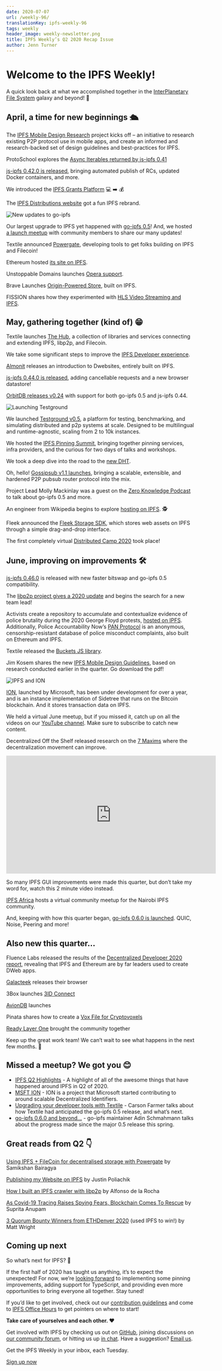 ```yaml
---
date: 2020-07-07
url: /weekly-96/
translationKey: ipfs-weekly-96
tags: weekly
header_image: weekly-newsletter.png
title: IPFS Weekly’s Q2 2020 Recap Issue
author: Jenn Turner
---
```


# Welcome to the IPFS Weekly!

A quick look back at what we accomplished together in the [InterPlanetary File System](https://ipfs.io/) galaxy and beyond! 🚀

## April, a time for new beginnings 🛳

The [IPFS Mobile Design Research](https://blog.ipfs.io/2020-04-10-ipfs-mobile-design-research/) project kicks off – an initiative to research existing P2P protocol use in mobile apps, and create an informed and research-backed set of design guidelines and best-practices for IPFS.

ProtoSchool explores the [Async Iterables returned by js-ipfs 0.41](https://school.us4.list-manage.com/track/click?u=41e9e493c56c3865870435d91&id=d160d74ae0&e=28ddac0f86)

[js-ipfs 0.42.0 is released](https://blog.ipfs.io/2020-04-14-js-ipfs-0-42/), bringing automated publish of RCs, updated Docker containers, and more.

We introduced the [IPFS Grants Platform](https://blog.ipfs.io/2020-04-20-ipfs-grants-platform/) 💻 ➡️ 💰

The [IPFS Distributions website](https://dist.ipfs.io/) got a fun IPFS rebrand. 

![New updates to go-ipfs](https://blog.ipfs.io/header_images/090-go-ipfs-0-5-0.png)

Our largest upgrade to IPFS yet happened with [go-ipfs 0.5](https://blog.ipfs.io/2020-04-28-go-ipfs-0-5-0/)! And, we hosted [a launch meetup](https://www.youtube.com/watch?list=PLuhRWgmPaHtQ26F2MIuogvo0so9QUgH1r&v=RxJSUBeqOKU&feature=emb_log) with community members to share our many updates!

Textile announced [Powergate](https://blog.textile.io/filecoin-tools-progress-update-8-april/), developing tools to get folks building on IPFS and Filecoin!

Ethereum hosted [its site on IPFS](https://twitter.com/samonchain/status/1247229402431119360).

Unstoppable Domains launches [Opera support](https://unstoppabledomains.com/opera).

Brave Launches [Origin-Powered Store](https://brave.com/brave-launches-new-swag-store-powered-by-origin/), built on IPFS.

FISSION shares how they experimented with [HLS Video Streaming and IPFS](https://blog.fission.codes/experimenting-with-hls-video-streaming-and-ipfs/).

## May, gathering together (kind of) 😁

Textile launches [The Hub](https://blog.textile.io/announcing-the-textile-protocol-hub/), a collection of libraries and services connecting and extending IPFS, libp2p, and Filecoin.

We take some significant steps to improve the [IPFS Developer experience](https://blog.ipfs.io/2020-05-05-developer-experience/).

[Almonit](http://blog.almonit.eth.link/2020-05-21/Introduction_to_Dwebsitse.html) releases an introduction to Dwebsites, entirely built on IPFS.

[js-ipfs 0.44.0 is released](https://blog.ipfs.io/2020-05-21-js-ipfs-0-44/), adding cancellable requests and a new browser datastore!

[OrbitDB releases v0.24](https://github.com/orbitdb/orbit-db/issues/772#issuecomment-632357888) with support for both go-ipfs 0.5 and js-ipfs 0.44.

![Launching Testground](https://blog.ipfs.io/header_images/092-launching-testground.png)

We launched [Testground v0.5](https://blog.ipfs.io/2020-05-06-launching-testground/), a platform for testing, benchmarking, and simulating distributed and p2p systems at scale. Designed to be multilingual and runtime-agnostic, scaling  from 2 to 10k instances.

We hosted the [IPFS Pinning Summit](https://blog.ipfs.io/2020-05-13-ipfs-pinning-summit-recap/), bringing together pinning services, infra providers, and the curious for two days of talks and workshops.

We took a deep dive into the road to the [new DHT](https://blog.ipfs.io/2020-05-19-road-to-dht/).

Oh, hello! [Gossipsub v1.1 launches](https://blog.ipfs.io/2020-05-20-gossipsub-v1.1/), bringing a scalable, extensible, and hardened P2P pubsub router protocol into the mix. 

Project Lead Molly Mackinlay was a guest on the [Zero Knowledge Podcast](https://www.zeroknowledge.fm/129) to talk about go-ipfs 0.5 and more.

An engineer from Wikipedia begins to explore [hosting on IPFS](https://github.com/santhoshtr/wikipedia-ipfs). 🕵️

Fleek announced the [Fleek Storage SDK](https://blog.fleek.co/posts/fleek-storage-nft), which stores web assets on IPFS through a simple drag-and-drop interface.

The first completely virtual [Distributed Camp 2020](https://distributed.camp/) took place!

## June, improving on improvements 🛠

[js-ipfs 0.46.0](https://blog.ipfs.io/2020-06-08-js-ipfs-0-46/) is released with new faster bitswap and go-ipfs 0.5 compatibility.

The [libp2p project gives a 2020 update](https://blog.ipfs.io/2020-06-09-libp2p-in-2020/) and begins the search for a new team lead!

Activists create a repository to accumulate and contextualize evidence of police brutality during the 2020 George Floyd protests, [hosted on IPFS](https://github.com/2020PB/police-brutality). Additionally, Police Accountability Now’s [PAN Protocol](https://decrypt.co/32614/blockchain-police-brutality-database-gives-bad-cops-nowhere-to-hide) is an anonymous, censorship-resistant database of police misconduct complaints, also built on Ethereum and IPFS.

Textile released the [Buckets JS library](https://textileio.github.io/js-hub/docs/hub.buckets).

Jim Kosem shares the new [IPFS Mobile Design Guidelines](https://blog.ipfs.io/2020-06-25-ipfs-mobile-design-guidelines/), based on research conducted earlier in the quarter. Go download the pdf!

![IPFS and ION](https://blog.ipfs.io/img/099-identity-ipfs-ion/ipfs-ion-header.png)

[ION](https://blog.ipfs.io/2020-06-11-identity-ipfs-ion/), launched by Microsoft, has been under development for over a year, and is an instance implementation of Sidetree that runs on the Bitcoin blockchain. And it stores transaction data on IPFS.

We held a virtual June meetup, but if you missed it, catch up on all the videos on our [YouTube channel](https://www.youtube.com/playlist?list=PLuhRWgmPaHtToVYaDkd6ZTwB2Lo30s1vB). Make sure to subscribe to catch new content.

Decentralized Off the Shelf released research on the [7 Maxims](https://decentpatterns.xyz/report/) where the decentralization movement can improve.

<iframe width="560" height="315" src="https://www.youtube.com/embed/1bKC7iPzWkc" frameborder="0" allow="accelerometer; autoplay; encrypted-media; gyroscope; picture-in-picture" allowfullscreen></iframe>
<br>


So many IPFS GUI improvements were made this quarter, but don’t take my word for, watch this 2 minute video instead. 

[IPFS Africa](https://www.eventbrite.co.uk/e/ipfs-community-meetup-nairobi-tickets-108105257736) hosts a virtual community meetup for the Nairobi IPFS community. 

And, keeping with how this quarter began, [go-ipfs 0.6.0 is launched](https://blog.ipfs.io/2020-06-26-go-ipfs-0-6-0/). QUIC, Noise, Peering and more!

## Also new this quarter...
Fluence Labs released the results of the [Decentralized Developer 2020 report](https://medium.com/fluence-network/decentralized-web-developer-report-2020-5b41a8d86789), revealing that IPFS and Ethereum are by far leaders used to create DWeb apps.

[Galacteek](https://discuss.ipfs.io/t/galacteek-browser-v0-4-20-release/7582) releases their browser

3Box launches [3ID Connect](https://medium.com/3box/introducing-3id-connect-531af4f84d3f)

[AvionDB](https://simpleaswater.com/intro-to-aviondb/) launches

Pinata shares how to create a [Vox File for Cryptovoxels](https://medium.com/pinata/how-to-create-a-vox-file-for-cryptovoxels-39768edd8622)

[Ready Layer One](https://www.youtube.com/channel/UC-JxjKyX63VGkRM-8jziK8Q) brought the community together

Keep up the great work team! We can’t wait to see what happens in the next few months. 🎉

## Missed a meetup? We got you 😊
* [IPFS Q2 Highlights](https://www.youtube.com/watch?v=yhbht93ln0w) - A highlight of all of the awesome things that have happened around IPFS in Q2 of 2020.
* [MSFT ION](https://www.youtube.com/watch?v=8kxfOyEelPs) - ION is a project that Microsoft started contributing to around scalable Decentralized Identifiers.
* [Upgrading your developer tools with Textile](https://www.youtube.com/watch?v=ZuRQOWonL0M) - Carson Farmer talks about how Textile had anticipated the go-ipfs 0.5 release, and what’s next.
* [go-ipfs 0.6.0 and beyond...](https://www.youtube.com/watch?v=SJejHfPJxl4) - go-ipfs maintainer Adin Schmahmann talks about the progress made since the major 0.5 release this spring.

## Great reads from Q2 👇
[Using IPFS + FileCoin for decentralised storage with Powergate](https://medium.com/@samikshan/using-ipfs-filecoin-for-decentralised-storage-with-powergate-71ffe42f8c09) by Samikshan Bairagya

[Publishing my Website on IPFS](http://justinpoliachik.com/posts/2020-03_ipfs_website/) by Justin Poliachik

[How I built an IPFS crawler with libp2p](https://adlrocha.substack.com/p/adlrocha-how-i-built-an-ipfs-crawler) by Alfonso de la Rocha

[As Covid-19 Tracing Raises Spying Fears, Blockchain Comes To Rescue](https://inc42.com/features/startups-vs-covid19-as-patient-tracing-raises-spying-fears-blockchain-comes-to-the-rescue/) by Suprita Anupam

[3 Quorum Bounty Winners from ETHDenver 2020](https://medium.com/@mateo_ventures/3-quorum-bounty-winners-from-ethdenver-2020-cb37a0d91386) (used IPFS to win!) by Matt Wright

## Coming up next
So what’s next for IPFS? 🤔

If the first half of 2020 has taught us anything, it’s to expect the unexpected! For now, we’re [looking forward](https://github.com/orgs/ipfs/projects/6) to implementing some pinning improvements, adding support for TypeScript, and providing even more opportunities to bring everyone all together. Stay tuned!

If you’d like to get involved, check out our [contribution guidelines](https://github.com/ipfs/community/blob/master/CONTRIBUTING.md) and come to [IPFS Office Hours](https://github.com/ipfs/community/issues?utf8=%E2%9C%93&q=label%3A%22%F0%9F%99%8C%F0%9F%8F%BD+IPFS+Weekly+Call%22+) to get pointers on where to start!

**Take care of yourselves and each other. ❤️**

Get involved with IPFS by checking us out on [GitHub](https://github.com/ipfs), joining discussions on [our community forum](https://discuss.ipfs.io/), or hitting us up [in chat](https://riot.im/app/#/room/#ipfs:matrix.org). Have a suggestion? [Email us](mailto:newsletter@ipfs.io).

Get the IPFS Weekly in your inbox, each Tuesday.
<p><a href="https://ipfs.us4.list-manage.com/subscribe?u=25473244c7d18b897f5a1ff6b&amp;id=cad54b2230" class="button button-primary">Sign up now</a></p>
